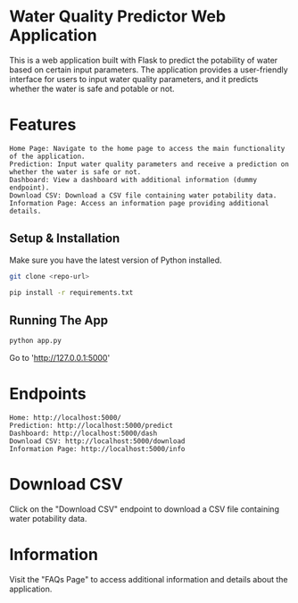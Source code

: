 # Water Quality Predictor Web Application

This is a web application built with Flask to predict the potability of water based on certain input parameters. The application provides a user-friendly interface for users to input water quality parameters, and it predicts whether the water is safe and potable or not.

# Features
    Home Page: Navigate to the home page to access the main functionality of the application.
    Prediction: Input water quality parameters and receive a prediction on whether the water is safe or not.
    Dashboard: View a dashboard with additional information (dummy endpoint).
    Download CSV: Download a CSV file containing water potability data.
    Information Page: Access an information page providing additional details.

## Setup & Installation

Make sure you have the latest version of Python installed.

```bash
git clone <repo-url>
```

```bash
pip install -r requirements.txt
```

## Running The App

```bash
python app.py
```
Go to 'http://127.0.0.1:5000'

# Endpoints

    Home: http://localhost:5000/
    Prediction: http://localhost:5000/predict
    Dashboard: http://localhost:5000/dash
    Download CSV: http://localhost:5000/download
    Information Page: http://localhost:5000/info

# Download CSV

Click on the "Download CSV" endpoint to download a CSV file containing water potability data.
# Information
Visit the "FAQs Page" to access additional information and details about the application.
